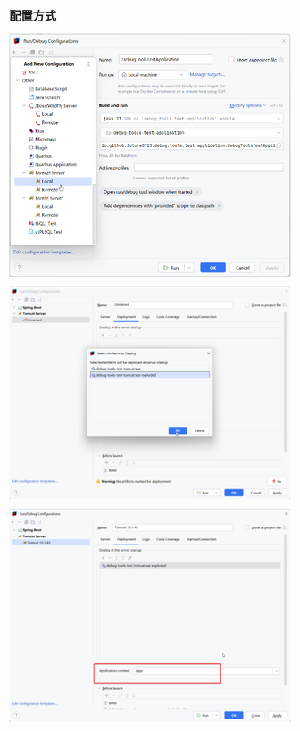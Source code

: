 
## 配置方式

![img.png](docs/images/tomcat-launch-1.png)

![img.png](docs/images/tomcat-launch-2.png)

![img.png](docs/images/tomcat-launch-3.png)